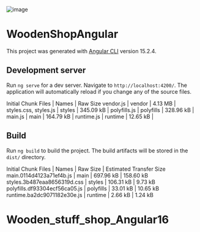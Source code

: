 ![image](https://github.com/Ktojan/Wooden_stuff_shop_Angular16/assets/32598218/debfcb8d-3474-4d15-9cd6-edb7838d7740)

# WoodenShopAngular

This project was generated with [Angular CLI](https://github.com/angular/angular-cli) version 15.2.4.

## Development server

Run `ng serve` for a dev server. Navigate to `http://localhost:4200/`. The application will automatically reload if you change any of the source files.

Initial Chunk Files               | Names               |  Raw Size
vendor.js                         | vendor              |   4.13 MB | 
styles.css, styles.js             | styles              | 345.09 kB | 
polyfills.js                      | polyfills           | 328.96 kB | 
main.js                           | main                | 164.79 kB | 
runtime.js                        | runtime             |  12.65 kB | 

## Build

Run `ng build` to build the project. The build artifacts will be stored in the `dist/` directory.

Initial Chunk Files           | Names               |  Raw Size | Estimated Transfer Size
main.0114d4123a71ef4b.js      | main                | 697.96 kB |               158.60 kB
styles.3b487eaa8656319d.css   | styles              | 106.31 kB |                 9.73 kB
polyfills.df93304ecf56ca05.js | polyfills           |  33.01 kB |                10.65 kB
runtime.ba2dc9071182e30e.js   | runtime             |   2.66 kB |                 1.24 kB

# Wooden_stuff_shop_Angular16
